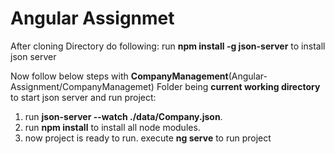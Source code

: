 # Angular Assignmet

After cloning Directory do following: 
run **npm install -g json-server** to install json server

Now follow below steps with **CompanyManagement**(Angular-Assignment/CompanyManagemet) Folder being **current working directory** to start json server and run project:
1. run **json-server --watch ./data/Company.json**.
1. run **npm install** to install all node modules.
1. now project is ready to run. execute **ng serve** to run project
